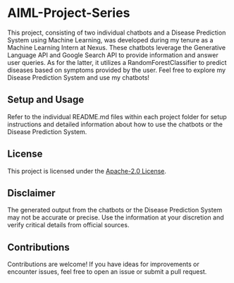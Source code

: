 # AIML-Project-Series

This project, consisting of two individual chatbots and a Disease Prediction System using Machine Learning, was developed during my tenure as a Machine Learning Intern at Nexus. These chatbots leverage the Generative Language API and Google Search API to provide information and answer user queries. As for the latter, it utilizes a RandomForestClassifier to predict diseases based on symptoms provided by the user. Feel free to explore my Disease Prediction System and use my chatbots!

## Setup and Usage

Refer to the individual README.md files within each project folder for setup instructions and detailed information about how to use the chatbots or the Disease Prediction System.

## License

This project is licensed under the [Apache-2.0 License](LICENSE).

## Disclaimer

The generated output from the chatbots or the Disease Prediction System may not be accurate or precise. Use the information at your discretion and verify critical details from official sources.

## Contributions

Contributions are welcome! If you have ideas for improvements or encounter issues, feel free to open an issue or submit a pull request.
